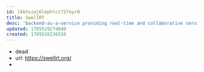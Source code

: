 ```yaml
---
id: l8khszaj6lmphtcz727eyr0
title: SwellRT
desc: 'backend-as-a-service providing real-time and collaborative services to new or existing applications'
updated: 1705529274840
created: 1705526236558
---
```


- dead
- url: https://swellrt.org/
- 